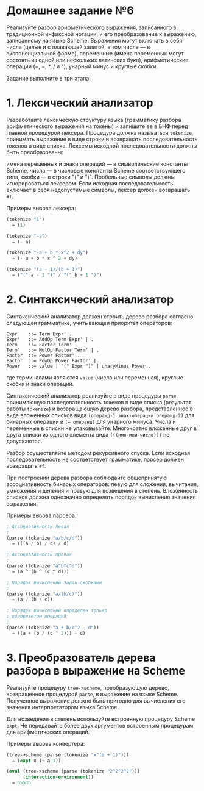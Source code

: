 # Домашнее задание №6 #
Реализуйте разбор арифметического выражения, записанного в традиционной инфиксной нотации, и его преобразование к выражению, записанному на языке Scheme. Выражения могут включать в себя числа (целые и с плавающей запятой, в том числе — в экспоненциальной форме), переменные (имена переменных могут состоять из одной или нескольких латинских букв), арифметические операции (+, −, *, / и ^), унарный минус и круглые скобки.

Задание выполните в три этапа:

# 1. Лексический анализатор #
Разработайте лексическую структуру языка (грамматику разбора арифметического выражения на токены) и запишите ее в БНФ перед главной процедурой лексера. Процедура должна называться ```tokenize```, принимать выражение в виде строки и возвращать последовательность токенов в виде списка. Лексемы исходной последовательности должны быть преобразованы:

имена переменных и знаки операций — в символические константы Scheme, числа — в числовые константы Scheme соответствующего типа, скобки — в строки "(" и ")". Пробельные символы должны игнорироваться лексером. Если исходная последовательность включает в себя недопустимые символы, лексер должен возвращать ```#f```.

Примеры вызова лексера:
```scheme
(tokenize "1")
  ⇒ (1)

(tokenize "-a")
  ⇒ (- a)

(tokenize "-a + b * x^2 + dy")
  ⇒ (- a + b * x ^ 2 + dy)

(tokenize "(a - 1)/(b + 1)")
  ⇒ ("(" a - 1 ")" / "(" b + 1 ")")
```
# 2. Синтаксический анализатор #
Синтаксический анализатор должен строить дерево разбора согласно следующей грамматике, учитывающей приоритет операторов:
```
Expr    ::= Term Expr' .
Expr'   ::= AddOp Term Expr' | .
Term    ::= Factor Term' .
Term'   ::= MulOp Factor Term' | .
Factor  ::= Power Factor' .
Factor' ::= PowOp Power Factor' | .
Power   ::= value | "(" Expr ")" | unaryMinus Power .
```
где терминалами являются ```value``` (число или переменная), круглые скобки и знаки операций.

Синтаксический анализатор реализуйте в виде процедуры ```parse```, принимающую последовательность токенов в виде списка (результат работы ```tokenize```) и возвращающую дерево разбора, представленное в виде вложенных списков вида ```(операнд-1 знак-операции операнд-2)``` для бинарных операций и ```(− операнд)``` для унарного минуса. Числа и переменные в списки не упаковывайте. Многократно вложенные друг в друга списки из одного элемента вида ```(((имя-или-число)))``` не допускаются.

Разбор осуществляйте методом рекурсивного спуска. Если исходная последовательность не соответствует грамматике, парсер должен возвращать ```#f```.

При построении дерева разбора соблюдайте общепринятую ассоциативность бинарых операторов: левую для сложения, вычитания, умножения и деления и правую для возведения в степень. Вложенность списков должна однозначно определять порядок вычисления значения выражения.

Примеры вызова парсера:
```scheme
; Ассоциативность левая
;
(parse (tokenize "a/b/c/d"))
  ⇒ (((a / b) / c) / d)

; Ассоциативность правая
;
(parse (tokenize "a^b^c^d"))
  ⇒ (a ^ (b ^ (c ^ d)))

; Порядок вычислений задан скобками
;
(parse (tokenize "a/(b/c)"))
  ⇒ (a / (b / c))

; Порядок вычислений определен только
; приоритетом операций
;
(parse (tokenize "a + b/c^2 - d"))
  ⇒ ((a + (b / (c ^ 2))) - d)
```
# 3. Преобразователь дерева разбора в выражение на Scheme #
Реализуйте процедуру ```tree->scheme```, преобразующую дерево, возвращенное процедурой ```parse```, в выражение на языке Scheme. Полученное выражение должно быть пригодно для вычисления его значения интерпретатором языка Scheme.

Для возведения в степень используйте встроенную процедуру Scheme ```expt```. Не передавайте более двух аргументов встроенным процедурам для арифметических операций.

Примеры вызова конвертера:
```scheme
(tree->scheme (parse (tokenize "x^(a + 1)")))
  ⇒ (expt x (+ a 1))

(eval (tree->scheme (parse (tokenize "2^2^2^2")))
      (interaction-environment))
  ⇒ 65536
```
